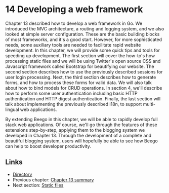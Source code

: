 # 14 Developing a web framework

Chapter 13 described how to develop a web framework in Go. We introduced the MVC architecture, a routing and logging system, and we also looked at simple server configuration. These are the basic building blocks of most frameworks, and it's a good start. However, for more sophisticated needs, some auxiliary tools are needed to facilitate rapid website development. In this chapter, we will provide some quick tips and tools for speeding up development. The first section will cover the how-to's how processing static files and we will be using Twitter's open source CSS and Javascript framework called Bootstrap for beautifying our website. The second section describes how to use the previously described sessions for user login processing. Next, the third section describes how to generate forms, and how to process these forms for valid data. We will also talk about how to bind models for CRUD operations. In section 4, we'll describe how to perform some user authentication including basic HTTP authentication and HTTP digest authentication. Finally, the last section will talk about implementing the previously described i18n, to support multi-lingual web applications.

By extending Beego in this chapter, we will be able to rapidly develop full stack web applications. Of course, we'll go through the features of these extensions step-by-step, applying them to the blogging system we developed in Chapter 13. Through the development of a complete and beautiful blogging system, users will hopefully be able to see how Beego can help to boost developer productivity.  

## Links

- [Directory](build-web-application-with-golang-en.md)
- Previous chapter: [Chapter 13 summary](13.6.md)
- Next section: [Static files](14.1.md)
